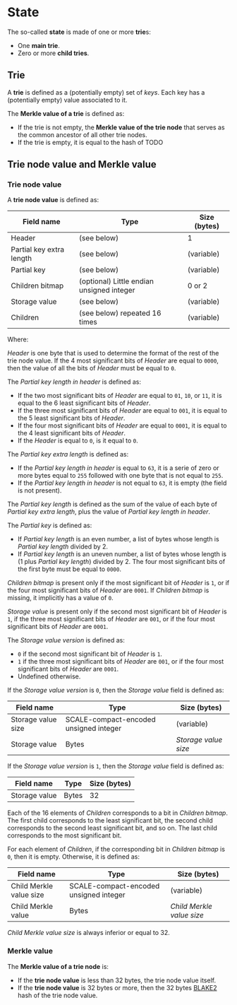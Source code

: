 # State

The so-called **state** is made of one or more **trie**s:

- One **main trie**.
- Zero or more **child tries**.

## Trie

A **trie** is defined as a (potentially empty) set of *keys*.
Each key has a (potentially empty) value associated to it.

The **Merkle value of a trie** is defined as:

- If the trie is not empty, the **Merkle value of the trie node** that serves as the common ancestor of all other trie nodes.
- If the trie is empty, it is equal to the hash of TODO

## Trie node value and Merkle value

### Trie node value

A **trie node value** is defined as:

| Field name         | Type      | Size (bytes)   |
| ------------------ | --------- | -------------- |
| Header | (see below) | 1 |
| Partial key extra length | (see below) | (variable) |
| Partial key | (see below) | (variable) |
| Children bitmap | (optional) Little endian unsigned integer | 0 or 2 |
| Storage value | (see below) | (variable) |
| Children | (see below) repeated 16 times | (variable) |

Where:

*Header* is one byte that is used to determine the format of the rest of the trie node value.
If the 4 most significant bits of *Header* are equal to `0000`, then the value of all the bits of *Header* must be equal to `0`.

The *Partial key length in header* is defined as:

- If the two most significant bits of *Header* are equal to `01`, `10`, or `11`, it is equal to the 6 least significant bits of *Header*.
- If the three most significant bits of *Header* are equal to `001`, it is equal to the 5 least significant bits of *Header*.
- If the four most significant bits of *Header* are equal to `0001`, it is equal to the 4 least significant bits of *Header*.
- If the *Header* is equal to `0`, is it equal to `0`.

The *Partial key extra length* is defined as:

- If the *Partial key length in header* is equal to `63`, it is a serie of zero or more bytes equal to `255` followed with one byte that is not equal to `255`.
- If the *Partial key length in header* is not equal to `63`, it is empty (the field is not present).

The *Partial key length* is defined as the sum of the value of each byte of *Partial key extra length*, plus the value of *Partial key length in header*.

The *Partial key* is defined as:

- If *Partial key length* is an even number, a list of bytes whose length is *Partial key length* divided by 2.
- If *Partial key length* is an uneven number, a list of bytes whose length is (1 plus *Partial key length*) divided by 2. The four most significant bits of the first byte must be equal to `0000`.

*Children bitmap* is present only if the most significant bit of *Header* is `1`, or if the four most significant bits of *Header* are `0001`. If *Children bitmap* is missing, it implicitly has a value of `0`.

*Storage value* is present only if the second most significant bit of *Header* is `1`, if the three most significant bits of *Header* are `001`, or if the four most significant bits of *Header* are `0001`.

The *Storage value version* is defined as:

- `0` if the second most significant bit of *Header* is `1`.
- `1` if the three most significant bits of *Header* are `001`, or if the four most significant bits of *Header* are `0001`.
- Undefined otherwise.

If the *Storage value version* is `0`, then the *Storage value* field is defined as:

| Field name         | Type      | Size (bytes)   |
| ------------------ | --------- | -------------- |
| Storage value size | SCALE-compact-encoded unsigned integer | (variable) |
| Storage value | Bytes | *Storage value size* |

If the *Storage value version* is `1`, then the *Storage value* field is defined as:

| Field name         | Type      | Size (bytes)   |
| ------------------ | --------- | -------------- |
| Storage value | Bytes | 32 |

Each of the 16 elements of *Children* corresponds to a bit in *Children bitmap*. The first child corresponds to the least significant bit, the second child corresponds to the second least significant bit, and so on. The last child corresponds to the most significant bit.

For each element of *Children*, if the corresponding bit in *Children bitmap* is `0`, then it is empty. Otherwise, it is defined as:

| Field name         | Type      | Size (bytes)   |
| ------------------ | --------- | -------------- |
| Child Merkle value size | SCALE-compact-encoded unsigned integer | (variable) |
| Child Merkle value | Bytes | *Child Merkle value size* |

*Child Merkle value size* is always inferior or equal to 32.

### Merkle value

The **Merkle value of a trie node** is:

- If the **trie node value** is less than 32 bytes, the trie node value itself.
- If the **trie node value** is 32 bytes or more, then the 32 bytes [BLAKE2](https://datatracker.ietf.org/doc/html/rfc7693) hash of the trie node value.
